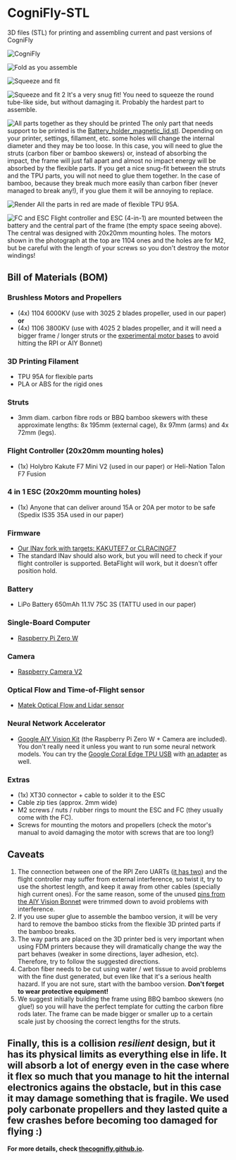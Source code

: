 # CogniFly-STL
3D files (STL) for printing and assembling current and past versions of CogniFly

![CogniFly](imgs/CogniFly.jpg "CogniFly")


![Fold as you assemble](imgs/folding_as_you_assemble.png "Fold as you assemble")


![Squeeze and fit](imgs/squeeze_and_fit.jpg "Squeeze and fit")

![Squeeze and fit 2](imgs/snap-fit.jpg "Squeeze and fit 2")
It's a very snug fit! You need to squeeze the round tube-like side, but without damaging it. Probably the hardest part to assemble.

![All parts together as they should be printed](CogniFly_v8_Crash_Tests/CogniFly_All_Parts.png "All parts together as they should be printed")
The only part that needs support to be printed is the [Battery_holder_magnetic_lid.stl](CogniFly_v8_Crash_Tests/Battery_holder_magnetic_lid.stl). Depending on your printer, settings, fillament, etc. some holes will change the internal diameter and they may be too loose. In this case, you will need to glue the struts (carbon fiber or bamboo skewers) or, instead of absorbing the impact, the frame will just fall apart and almost no impact energy will be absorbed by the flexible parts. If you get a nice snug-fit between the struts and the TPU parts, you will not need to glue them together. In the case of bamboo, because they break much more easily than carbon fiber (never managed to break any!), if you glue them it will be annoying to replace.


![Render](imgs/Perspective.png "Render")
All the parts in red are made of flexible TPU 95A. 

![FC and ESC](imgs/Right.png "FC and ESC")
Flight controller and ESC (4-in-1) are mounted between the battery and the central part of the frame (the empty space seeing above). The central was designed with 20x20mm mounting holes. The motors shown in the photograph at the top are 1104 ones and the holes are for M2, but be careful with the length of your screws so you don't destroy the motor windings!

## Bill of Materials (BOM)
### Brushless Motors and Propellers
- (4x) 1104 6000KV (use with 3025 2 blades propeller, used in our paper)  
**or**   
- (4x) 1106 3800KV (use with 4025 2 blades propeller, and it will need a bigger frame / longer struts or the [experimental motor bases](https://github.com/thecognifly/CogniFly-STL/blob/master/CogniFly_v8_Crash_Tests/MotorBase_Shorter_Taller.stl) to avoid hitting the RPI or AIY Bonnet)
### 3D Printing Filament
- TPU 95A for flexible parts
- PLA or ABS for the rigid ones
### Struts
- 3mm diam. carbon fibre rods or BBQ bamboo skewers with these approximate lengths: 8x 195mm (external cage), 8x 97mm (arms) and 4x 72mm (legs).
### Flight Controller (20x20mm mounting holes)
- (1x) Holybro Kakute F7 Mini V2 (used in our paper) or Heli-Nation Talon F7 Fusion
### 4 in 1 ESC (20x20mm mounting holes)
- (1x) Anyone that can deliver around 15A or 20A per motor to be safe (Spedix IS35 35A used in our paper)
### Firmware
- [Our INav fork with targets: KAKUTEF7 or CLRACINGF7](https://github.com/thecognifly/inav/tree/CogniFly)
- The standard INav should also work, but you will need to check if your flight controller is supported. BetaFlight will work, but it doesn't offer position hold.
### Battery
- LiPo Battery 650mAh 11.1V 75C 3S (TATTU used in our paper)
### Single-Board Computer
- [Raspberry Pi Zero W](https://www.raspberrypi.org/products/raspberry-pi-zero-w/)
### Camera
- [Raspberry Camera V2](https://www.raspberrypi.org/products/camera-module-v2/)
### Optical Flow and Time-of-Flight sensor
- [Matek Optical Flow and Lidar sensor](http://www.mateksys.com/?portfolio=3901-l0x)
### Neural Network Accelerator
- [Google AIY Vision Kit](https://aiyprojects.withgoogle.com/vision) (the Raspberry Pi Zero W + Camera are included). You don't really need it unless you want to run some neural network models. You can try the [Google Coral Edge TPU USB](https://github.com/ricardodeazambuja/libedgetpu-rpi0/releases/tag/rpi0_tflite_edgetpu) with [an adapter](https://shop.pimoroni.com/products/usb-to-microusb-otg-converter-shim) as well.
### Extras
- (1x) XT30 connector + cable to solder it to the ESC
- Cable zip ties (approx. 2mm wide)
- M2 screws / nuts / rubber rings to mount the ESC and FC (they usually come with the FC).
- Screws for mounting the motors and propellers (check the motor's manual to avoid damaging the motor with screws that are too long!)

## Caveats
1. The connection between one of the RPI Zero UARTs ([it has two](https://www.raspberrypi.org/documentation/configuration/uart.md)) and the flight controller may suffer from external interference, so twist it, try to use the shortest length, and keep it away from other cables (specially high current ones). For the same reason, some of the unused [pins from the AIY Vision Bonnet](https://pinout.xyz/pinout/aiy_vision_bonnet) were trimmed down to avoid problems with interference.
2. If you use super glue to assemble the bamboo version, it will be very hard to remove the bamboo sticks from the flexible 3D printed parts if the bamboo breaks.
3. The way parts are placed on the 3D printer bed is very important when using FDM printers because they will dramatically change the way the part behaves (weaker in some directions, layer adhesion, etc). Therefore, try to follow the suggested directions.
4. Carbon fiber needs to be cut using water / wet tissue to avoid problems with the fine dust generated, but even like that it's a serious health hazard. If you are not sure, start with the bamboo version. **Don't forget to wear protective equipment!**
5. We suggest initially building the frame using BBQ bamboo skewers (no glue!) so you will have the perfect template for cutting the carbon fibre rods later. The frame can be made bigger or smaller up to a certain scale just by choosing the correct lengths for the struts.

## Finally, this is a collision *resilient* design, but it has its physical limits as everything else in life. It will absorb a lot of energy even in the case where it flex so much that you manage to hit the internal electronics agains the obstacle, but in this case it may damage something that is fragile. We used poly carbonate propellers and they lasted quite a few crashes before becoming too damaged for flying :)


**For more details, check [thecognifly.github.io](https://thecognifly.github.io/).**
